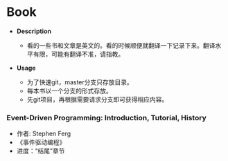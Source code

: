 # Book

   - **Description**
      - 看的一些书和文章是英文的。看的时候顺便就翻译一下记录下来。翻译水平有限，可能有翻译不准，请指教。

   - **Usage**
      - 为了快速git，master分支只存放目录。
      - 每本书以一个分支的形式存放。
      - 先git项目，再根据需要请求分支即可获得相应内容。

### Event-Driven Programming: Introduction, Tutorial, History
   - 作者: Stephen Ferg
   - 《事件驱动编程》
   - 进度：“结尾”章节
